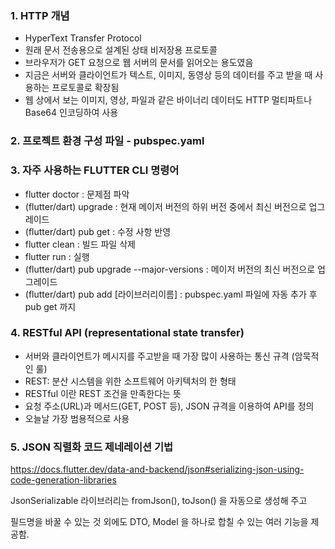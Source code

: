 ### 1. HTTP 개념

- HyperText Transfer Protocol
- 원래 문서 전송용으로 설계된 상태 비저장용 프로토콜
- 브라우저가 GET 요청으로 웹 서버의 문서를 읽어오는 용도였음
- 지금은 서버와 클라이언트가 텍스트, 이미지, 동영상 등의 데이터를 주고 받을 때 사용하는 프로토콜로 확장됨
- 웹 상에서 보는 이미지, 영상, 파일과 같은 바이너리 데이터도 HTTP 멀티파트나 Base64 인코딩하여 사용

### 2. 프로젝트 환경 구성 파일 - pubspec.yaml

### 3. 자주 사용하는 FLUTTER CLI 명령어

- flutter doctor : 문제점 파악
- (flutter/dart) upgrade : 현재 메이저 버전의 하위 버전 중에서 최신 버전으로 업그레이드
- (flutter/dart) pub get : 수정 사항 반영
- flutter clean : 빌드 파일 삭제
- flutter run : 실행
- (flutter/dart) pub upgrade --major-versions : 메이저 버전의 최신 버전으로 업그레이드
- (flutter/dart) pub add [라이브러리이름] : pubspec.yaml 파일에 자동 추가 후 pub get 까지

### 4. RESTful API (representational state transfer)

- 서버와 클라이언트가 메시지를 주고받을 때 가장 많이 사용하는 통신 규격 (암묵적인 룰)
- REST: 분산 시스템을 위한 소프트웨어 아키텍처의 한 형태
- RESTful 이란 REST 조건을 만족한다는 뜻
- 요청 주소(URL)과 메서드(GET, POST 등), JSON 규격을 이용하여 API를 정의
- 오늘날 가장 범용적으로 사용

### 5. JSON 직렬화 코드 제네레이션 기법

https://docs.flutter.dev/data-and-backend/json#serializing-json-using-code-generation-libraries

JsonSerializable 라이브러리는 fromJson(), toJson() 을 자동으로 생성해 주고

필드명을 바꿀 수 있는 것 외에도 DTO, Model 을 하나로 합칠 수 있는 여러 기능을 제공함.



